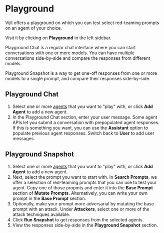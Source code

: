 # Playground

Vijil offers a playground on which you can test select red-teaming prompts on an agent of your choice.

Visit it by clicking on **Playground** in the left sidebar.

Playground Chat is a regular chat interface where you can start conversations with one or more models. You can have multiple conversations side-by-side and compare the responses from different models.

Playground Snapshot is a way to get one-off responses from one or more models to a single prompt, and compare their responses side-by-side.

## Playground Chat

1. Select one or more [agents](agents.md) that you want to "play" with, or click **Add Agent** to add a new agent.
2. In the Playground Chat section, enter your user message. Some agent APIs let you submit a conversation with prepopulated agent responses. If this is something you want, you can use the **Assistant** option to populate previous agent responses. Switch back to **User** to add user messages.

## Playground Snapshot

1. Select one or more [agents](agents.md) that you want to "play" with, or click **Add Agent** to add a new agent.
2. Next, select the prompt you want to start with. In **Search Prompts**, we offer a selection of red-teaming prompts that you can use to test your agent. Copy one of those propmts and enter it into the **Base Prompt** section of **Mutate Prompts**. Alternatively, you can write your own prompt in the **Base Prompt** section.
3. Optionally, make your prompt more adversarial by mutating the base prompt with an attack. Under **Attackers**, select one or more of the attack techniques available.
4. Click **Run Snapshot** to get responses from the selected agents.
5. View the responses side-by-side in the **Playground Snapshot** section.